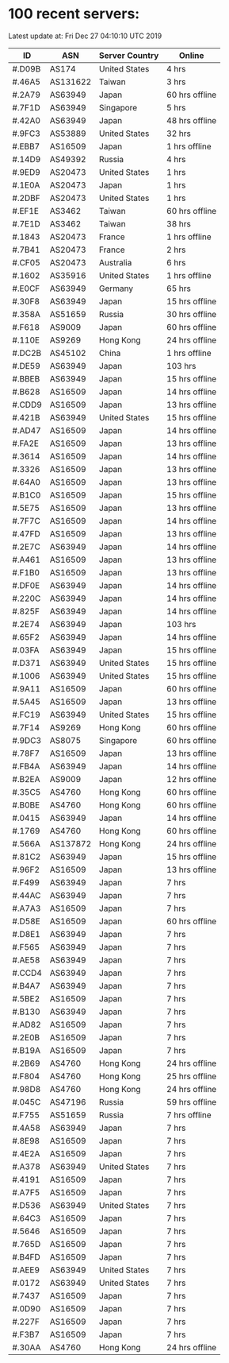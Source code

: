 # 100 recent servers:

Latest update at: Fri Dec 27 04:10:10 UTC 2019

| ID | ASN | Server Country | Online |
| -- | --- | -------------- | ------ |
| #.D09B | AS174 | United States | 4 hrs |
| #.46A5 | AS131622 | Taiwan | 3 hrs |
| #.2A79 | AS63949 | Japan | 60 hrs offline |
| #.7F1D | AS63949 | Singapore | 5 hrs |
| #.42A0 | AS63949 | Japan | 48 hrs offline |
| #.9FC3 | AS53889 | United States | 32 hrs |
| #.EBB7 | AS16509 | Japan | 1 hrs offline |
| #.14D9 | AS49392 | Russia | 4 hrs |
| #.9ED9 | AS20473 | United States | 1 hrs |
| #.1E0A | AS20473 | Japan | 1 hrs |
| #.2DBF | AS20473 | United States | 1 hrs |
| #.EF1E | AS3462 | Taiwan | 60 hrs offline |
| #.7E1D | AS3462 | Taiwan | 38 hrs |
| #.1843 | AS20473 | France | 1 hrs offline |
| #.7B41 | AS20473 | France | 2 hrs |
| #.CF05 | AS20473 | Australia | 6 hrs |
| #.1602 | AS35916 | United States | 1 hrs offline |
| #.E0CF | AS63949 | Germany | 65 hrs |
| #.30F8 | AS63949 | Japan | 15 hrs offline |
| #.358A | AS51659 | Russia | 30 hrs offline |
| #.F618 | AS9009 | Japan | 60 hrs offline |
| #.110E | AS9269 | Hong Kong | 24 hrs offline |
| #.DC2B | AS45102 | China | 1 hrs offline |
| #.DE59 | AS63949 | Japan | 103 hrs |
| #.BBEB | AS63949 | Japan | 15 hrs offline |
| #.B628 | AS16509 | Japan | 14 hrs offline |
| #.CDD9 | AS16509 | Japan | 13 hrs offline |
| #.421B | AS63949 | United States | 15 hrs offline |
| #.AD47 | AS16509 | Japan | 14 hrs offline |
| #.FA2E | AS16509 | Japan | 13 hrs offline |
| #.3614 | AS16509 | Japan | 14 hrs offline |
| #.3326 | AS16509 | Japan | 13 hrs offline |
| #.64A0 | AS16509 | Japan | 13 hrs offline |
| #.B1C0 | AS16509 | Japan | 15 hrs offline |
| #.5E75 | AS16509 | Japan | 13 hrs offline |
| #.7F7C | AS16509 | Japan | 14 hrs offline |
| #.47FD | AS16509 | Japan | 13 hrs offline |
| #.2E7C | AS63949 | Japan | 14 hrs offline |
| #.A461 | AS16509 | Japan | 13 hrs offline |
| #.F1B0 | AS16509 | Japan | 13 hrs offline |
| #.DF0E | AS63949 | Japan | 14 hrs offline |
| #.220C | AS63949 | Japan | 14 hrs offline |
| #.825F | AS63949 | Japan | 14 hrs offline |
| #.2E74 | AS63949 | Japan | 103 hrs |
| #.65F2 | AS63949 | Japan | 14 hrs offline |
| #.03FA | AS63949 | Japan | 15 hrs offline |
| #.D371 | AS63949 | United States | 15 hrs offline |
| #.1006 | AS63949 | United States | 15 hrs offline |
| #.9A11 | AS16509 | Japan | 60 hrs offline |
| #.5A45 | AS16509 | Japan | 13 hrs offline |
| #.FC19 | AS63949 | United States | 15 hrs offline |
| #.7F14 | AS9269 | Hong Kong | 60 hrs offline |
| #.9DC3 | AS8075 | Singapore | 60 hrs offline |
| #.78F7 | AS16509 | Japan | 13 hrs offline |
| #.FB4A | AS63949 | Japan | 14 hrs offline |
| #.B2EA | AS9009 | Japan | 12 hrs offline |
| #.35C5 | AS4760 | Hong Kong | 60 hrs offline |
| #.B0BE | AS4760 | Hong Kong | 60 hrs offline |
| #.0415 | AS63949 | Japan | 14 hrs offline |
| #.1769 | AS4760 | Hong Kong | 60 hrs offline |
| #.566A | AS137872 | Hong Kong | 24 hrs offline |
| #.81C2 | AS63949 | Japan | 15 hrs offline |
| #.96F2 | AS16509 | Japan | 13 hrs offline |
| #.F499 | AS63949 | Japan | 7 hrs |
| #.44AC | AS63949 | Japan | 7 hrs |
| #.A7A3 | AS16509 | Japan | 7 hrs |
| #.D58E | AS16509 | Japan | 60 hrs offline |
| #.D8E1 | AS63949 | Japan | 7 hrs |
| #.F565 | AS63949 | Japan | 7 hrs |
| #.AE58 | AS63949 | Japan | 7 hrs |
| #.CCD4 | AS63949 | Japan | 7 hrs |
| #.B4A7 | AS63949 | Japan | 7 hrs |
| #.5BE2 | AS16509 | Japan | 7 hrs |
| #.B130 | AS63949 | Japan | 7 hrs |
| #.AD82 | AS16509 | Japan | 7 hrs |
| #.2E0B | AS16509 | Japan | 7 hrs |
| #.B19A | AS16509 | Japan | 7 hrs |
| #.2B69 | AS4760 | Hong Kong | 24 hrs offline |
| #.F804 | AS4760 | Hong Kong | 25 hrs offline |
| #.98D8 | AS4760 | Hong Kong | 24 hrs offline |
| #.045C | AS47196 | Russia | 59 hrs offline |
| #.F755 | AS51659 | Russia | 7 hrs offline |
| #.4A58 | AS63949 | Japan | 7 hrs |
| #.8E98 | AS16509 | Japan | 7 hrs |
| #.4E2A | AS16509 | Japan | 7 hrs |
| #.A378 | AS63949 | United States | 7 hrs |
| #.4191 | AS16509 | Japan | 7 hrs |
| #.A7F5 | AS16509 | Japan | 7 hrs |
| #.D536 | AS63949 | United States | 7 hrs |
| #.64C3 | AS16509 | Japan | 7 hrs |
| #.5646 | AS16509 | Japan | 7 hrs |
| #.765D | AS16509 | Japan | 7 hrs |
| #.B4FD | AS16509 | Japan | 7 hrs |
| #.AEE9 | AS63949 | United States | 7 hrs |
| #.0172 | AS63949 | United States | 7 hrs |
| #.7437 | AS16509 | Japan | 7 hrs |
| #.0D90 | AS16509 | Japan | 7 hrs |
| #.227F | AS16509 | Japan | 7 hrs |
| #.F3B7 | AS16509 | Japan | 7 hrs |
| #.30AA | AS4760 | Hong Kong | 24 hrs offline |

